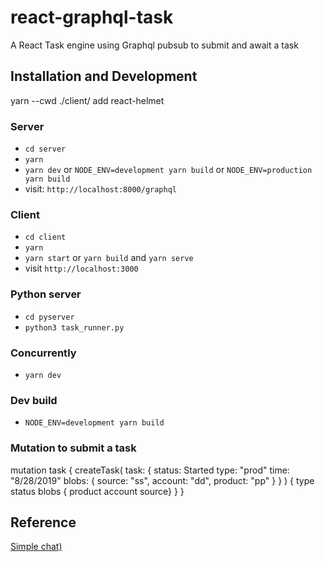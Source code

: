 # react-graphql-task
A React Task engine using Graphql pubsub to submit and await a task

## Installation and Development
yarn --cwd ./client/ add react-helmet

### Server

* `cd server`
* `yarn`
* `yarn dev` or `NODE_ENV=development yarn build` or `NODE_ENV=production yarn build`
* visit: `http://localhost:8000/graphql`

### Client

* `cd client`
* `yarn`
* `yarn start` or `yarn build` and `yarn serve`
* visit `http://localhost:3000`

### Python server

* `cd pyserver`
* `python3 task_runner.py`

### Concurrently

* `yarn dev`

### Dev build
* `NODE_ENV=development yarn build`

### Mutation to submit a task

mutation task {
  createTask(
    task: {
      status: Started
      type: "prod"
      time: "8/28/2019"
      blobs: {
        source: "ss",
        account: "dd",
        product: "pp"
      }
    }
  ) {
    type
    status
    blobs { product account source}
  }
}

## Reference

[Simple chat)](https://github.com/LimeGreenJS/simple-chat)
